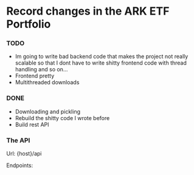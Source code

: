 # Record changes in the ARK ETF Portfolio

### TODO

* Im going to write bad backend code that makes the project not really scalable so that I dont have to 
write shitty frontend code with thread handling and so on...
* Frontend pretty 
* Multithreaded downloads


### DONE

* Downloading and pickling 
* Rebuild the shitty code I wrote before
* Build rest API


### The API 


Url: {host}/api

Endpoints:


